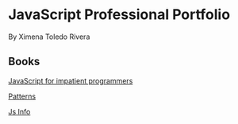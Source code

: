 # JavaScript Professional Portfolio
By Ximena Toledo Rivera

## Books

[JavaScript for impatient programmers](https://exploringjs.com/impatient-js/toc.html)

[Patterns](https://www.patterns.dev/posts#design-patterns)

[Js Info](https://javascript.info/)

